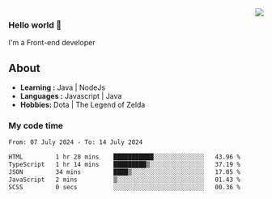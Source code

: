 <img align='right' src="https://github-readme-stats.vercel.app/api?username=jumodada&show_icons=true&theme=vue">

### Hello world 👋

I'm a Front-end developer 
    
## About
-  **Learning :** Java | NodeJs
-  **Languages :** Javascript | Java
-  **Hobbies:** Dota | The Legend of Zelda

### My code time

<!--START_SECTION:waka-->

```txt
From: 07 July 2024 - To: 14 July 2024

HTML         1 hr 28 mins    ███████████░░░░░░░░░░░░░░   43.96 %
TypeScript   1 hr 14 mins    █████████▒░░░░░░░░░░░░░░░   37.19 %
JSON         34 mins         ████▒░░░░░░░░░░░░░░░░░░░░   17.05 %
JavaScript   2 mins          ▒░░░░░░░░░░░░░░░░░░░░░░░░   01.43 %
SCSS         0 secs          ░░░░░░░░░░░░░░░░░░░░░░░░░   00.36 %
```

<!--END_SECTION:waka-->
